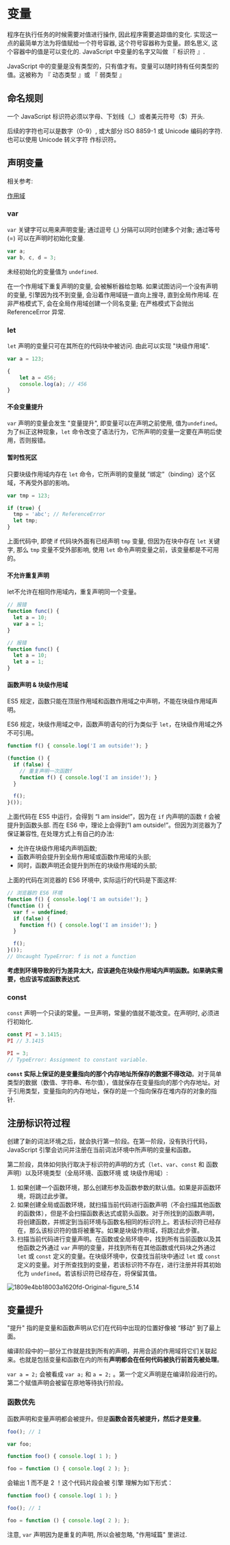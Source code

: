 # 变量

程序在执行任务的时候需要对值进行操作, 因此程序需要追踪值的变化.  实现这一点的最简单方法为将值赋给一个符号容器, 这个符号容器称为变量。顾名思义, 这个容器中的值是可以变化的.  JavaScript 中变量的名字又叫做 『 标识符 』.

JavaScript 中的变量是没有类型的，只有值才有。变量可以随时持有任何类型的值。这被称为 『 动态类型 』或 『 弱类型 』

## 命名规则

一个 JavaScript 标识符必须以字母、下划线（_）或者美元符号（$）开头.

后续的字符也可以是数字（0-9）, 或大部分 ISO 8859-1 或 Unicode 编码的字符.  也可以使用 Unicode 转义字符 作标识符。

## 声明变量

相关参考:

[作用域](./作用域.md)

### var

`var` 关键字可以用来声明变量; 通过逗号 (,) 分隔可以同时创建多个对象; 通过等号 (=) 可以在声明时初始化变量.

``` js
var a;
var b, c, d = 3;
```

未经初始化的变量值为 `undefined`.

在一个作用域下重复声明的变量, 会被解析器给忽略.  如果试图访问一个没有声明的变量, 引擎因为找不到变量, 会沿着作用域链一直向上搜寻, 直到全局作用域.  在非严格模式下, 会在全局作用域创建一个同名变量; 在严格模式下会抛出 ReferenceError 异常.

### let

`let` 声明的变量只可在其所在的代码块中被访问.  由此可以实现 "块级作用域".

``` js
var a = 123;

{
    let a = 456;
    console.log(a); // 456
}
```

#### 不会变量提升

`var` 声明的变量会发生 "变量提升", 即变量可以在声明之前使用, 值为`undefined`。为了纠正这种现象，`let` 命令改变了语法行为，它所声明的变量一定要在声明后使用，否则报错。

#### 暂时性死区

只要块级作用域内存在 `let` 命令，它所声明的变量就 “绑定”（binding）这个区域，不再受外部的影响。

``` js
var tmp = 123;

if (true) {
  tmp = 'abc'; // ReferenceError
  let tmp;
}
```

上面代码中, 即使 if 代码块外面有已经声明 `tmp` 变量, 但因为在块中存在 `let` 关键字, 那么 `tmp` 变量不受外部影响, 使用 `let` 命令声明变量之前，该变量都是不可用的。

#### 不允许重复声明

let不允许在相同作用域内，重复声明同一个变量。


``` js
// 报错
function func() {
  let a = 10;
  var a = 1;
}

// 报错
function func() {
  let a = 10;
  let a = 1;
}
```

#### 函数声明 & 块级作用域

ES5 规定，函数只能在顶层作用域和函数作用域之中声明，不能在块级作用域声明。

ES6 规定，块级作用域之中，函数声明语句的行为类似于 `let`，在块级作用域之外不可引用。

``` js
function f() { console.log('I am outside!'); }

(function () {
  if (false) {
    // 重复声明一次函数f
    function f() { console.log('I am inside!'); }
  }

  f();
}());
```

上面代码在 ES5 中运行，会得到 “I am inside!”，因为在 `if` 内声明的函数 `f` 会被提升到函数头部.  而在 ES6 中，理论上会得到“I am outside!”。但因为浏览器为了保证兼容性, 在处理方式上有自己的办法:

* 允许在块级作用域内声明函数;
* 函数声明会提升到全局作用域或函数作用域的头部;
* 同时，函数声明还会提升到所在的块级作用域的头部;

上面的代码在浏览器的 ES6 环境中, 实际运行的代码是下面这样:

``` js
// 浏览器的 ES6 环境
function f() { console.log('I am outside!'); }
(function () {
  var f = undefined;
  if (false) {
    function f() { console.log('I am inside!'); }
  }

  f();
}());
// Uncaught TypeError: f is not a function
```

**考虑到环境导致的行为差异太大，应该避免在块级作用域内声明函数。如果确实需要，也应该写成函数表达式**.

### const

`const` 声明一个只读的常量。一旦声明，常量的值就不能改变。在声明时, 必须进行初始化.

``` js
const PI = 3.1415;
PI // 3.1415

PI = 3;
// TypeError: Assignment to constant variable.
```

**`const` 实际上保证的是变量指向的那个内存地址所保存的数据不得改动**。对于简单类型的数据（数值、字符串、布尔值），值就保存在变量指向的那个内存地址。对于引用类型，变量指向的内存地址，保存的是一个指向保存在堆内存的对象的指针.

## 注册标识符过程

创建了新的词法环境之后，就会执行第一阶段。在第一阶段，没有执行代码，JavaScript 引擎会访问并注册在当前词法环境中所声明的变量和函数。

第二阶段，具体如何执行取决于标识符的声明的方式（`let`、`var`、`const` 和 函数声明）以及环境类型（全局环境、函数环境 或 块级作用域）:
1. 如果创建一个函数环境，那么创建形参及函数参数的默认值。如果是非函数环境，将跳过此步骤。
2. 如果创建全局或函数环境，就扫描当前代码进行函数声明（不会扫描其他函数的函数体），但是不会扫描函数表达式或箭头函数。对于所找到的函数声明，将创建函数，并绑定到当前环境与函数名相同的标识符上。若该标识符已经存在，那么该标识符的值将被重写。如果是块级作用域，将跳过此步骤。
3. 扫描当前代码进行变量声明。在函数或全局环境中，找到所有当前函数以及其他函数之外通过 `var` 声明的变量，并找到所有在其他函数或代码块之外通过 `let` 或 `const` 定义的变量。在块级环境中，仅查找当前块中通过 `let` 或 `const` 定义的变量。对于所查找到的变量，若该标识符不存在，进行注册并将其初始化为 `undefined`。若该标识符已经存在，将保留其值。

![1809e4bb18003a1620fd-Original-figure_5.14](https://i.loli.net/2019/02/25/5c73f2b6f265f.jpg)

## 变量提升

"提升" 指的是变量和函数声明从它们在代码中出现的位置好像被 “移动” 到了最上面。

编译阶段中的一部分工作就是找到所有的声明，并用合适的作用域将它们关联起来。也就是包括变量和函数在内的所有**声明都会在任何代码被执行前首先被处理**。

`var a = 2;` 会被看成 `var a;` 和 `a = 2;` 。第一个定义声明是在编译阶段进行的。第二个赋值声明会被留在原地等待执行阶段。

### 函数优先

函数声明和变量声明都会被提升。但是**函数会首先被提升，然后才是变量**。

``` js
foo(); // 1

var foo; 

function foo() { console.log( 1 ); }

foo = function () { console.log( 2 ); };
```

会输出 1 而不是 2 ！这个代码片段会被 引擎 理解为如下形式：

``` js
function foo() { console.log( 1 ); }

foo(); // 1

foo = function () { console.log( 2 ); };
```

注意, `var` 声明因为是重复的声明, 所以会被忽略, "作用域篇" 里讲过.

